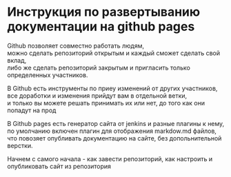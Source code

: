 # Инструкция по развертыванию документации на github pages

Github позволяет совместно работать людям,  
можно сделать репозиторий открытым и каждый сможет сделать свой вклад,  
либо же сделать репозиторий закрытым и пригласить только определенных участников.

В Github есть инструменты по приеу изменений от других участников,  
все доработки и изменения прийдут вам в отдельной ветки,  
и только вы можете решать принимать их или нет, до того как они попадут на прод

В Github pages есть генератор сайта от jenkins и разные плагины к нему,  
по умолчанию включен плагин для отображения markdow.md файлов,
что повозяет опубливать документацию на сайте, без допольнительной верстки.

Начнем с самого начала - как завести репозиторий, как настроить и опубликовать сайт из репозитория

 
